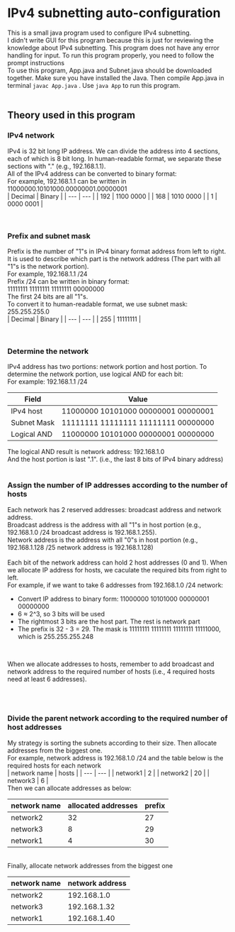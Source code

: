 # IPv4 subnetting auto-configuration
This is a small java program used to configure IPv4 subnetting. </br>
I didn't write GUI for this program because this is just for reviewing the knowledge about IPv4 subnetting. This program does not have any error handling for input. To run this program properly, you need to follow the prompt instructions</br>
To use this program, App.java and Subnet.java should be downloaded together. Make sure you have installed the Java. Then compile App.java in terminal `javac App.java` . Use `java App` to run this program.
</br>
</br>
## Theory used in this program

### **IPv4 network**
IPv4 is 32 bit long IP address. We can divide the address into 4 sections, each of which is 8 bit long. In human-readable format, we separate these sections with "." (e.g., 192.168.1.1).</br>
All of the IPv4 address can be converted to binary format: </br>
For example, 192.168.1.1  can be written in 11000000.10101000.00000001.00000001</br>
| Decimal | Binary |
| --- | --- |
| 192 | 1100 0000 |
| 168 | 1010 0000 |
| 1 | 0000 0001 |

</br>


### **Prefix and subnet mask**
Prefix is the number of "1"s in IPv4 binary format address from left to right. It is used to describe which part is the network address (The part with all "1"s is the network portion). </br>
For example, 192.168.1.1 /24 </br>
Prefix /24 can be written in binary format: </br>
11111111 11111111 11111111 00000000 </br>
The first 24 bits are all "1"s. </br>
To convert it to human-readable format, we use subnet mask:
255.255.255.0 </br>
| Decimal | Binary |
| --- | --- |
| 255 | 11111111 |

</br>

### **Determine the network**
IPv4 address has two portions: network portion and host portion. To determine the network portion, use logical AND for each bit: </br>
For example: 192.168.1.1 /24 

| Field | Value |
| --- | --- |
| IPv4 host | 11000000 10101000 00000001 00000001 |
| Subnet Mask | 11111111 11111111 11111111 00000000 |
| Logical AND | 11000000 10101000 00000001 00000000 |

The logical AND result is network address: 192.168.1.0 </br>
And the host portion is last ".1". (i.e., the last 8 bits of IPv4 binary address)
</br>
</br>

### **Assign the number of IP addresses according to the number of hosts**

Each network has 2 reserved addresses: broadcast address and network address.
</br>
Broadcast address is the address with all "1"s in host portion (e.g., 192.168.1.0 /24 broadcast address is 192.168.1.255). 
</br>
Network address is the address with all "0"s in host portion (e.g., 192.168.1.128 /25 network address is 192.168.1.128) 
</br>
</br>
Each bit of the network address can hold 2 host addresses (0 and 1). When we allocate IP address for hosts, we caculate the required bits from right to left. 
</br>
For example, if we want to take 6 addresses from 192.168.1.0 /24 network:
</br>
* Convert IP address to binary form: 11000000 10101000 00000001 00000000
* 6 ≈ 2^3, so 3 bits will be used
* The rightmost 3 bits are the host part. The rest is network part
* The prefix is 32 - 3 = 29. The mask is 11111111 11111111 11111111 11111000, which is 255.255.255.248 </br>
</br>

When we allocate addresses to hosts, remember to add broadcast and network address to the required number of hosts (i.e., 4 required hosts need at least 6 addresses).

</br>
</br>

### **Divide the parent network according to the required number of host addresses**
My strategy is sorting the subnets according to their size. Then allocate addresses from the biggest one.
</br>
For example, network address is 192.168.1.0 /24 and the table below is the required hosts for each network</br>
| network name | hosts |
| --- | --- |
| network1 | 2 |
| network2 | 20 |
| network3 | 6 |
</br>
Then we can allocate addresses as below: 

| network name | allocated addresses | prefix |
| --- | --- | --- |
| network2 | 32 | 27 |
| network3 | 8 | 29 |
| network1 | 4 | 30 |

</br>
Finally, allocate network addresses from the biggest one 

| network name | network address |
| --- | --- |
| network2 | 192.168.1.0 |
| network3 | 192.168.1.32 |
| network1 | 192.168.1.40 |



